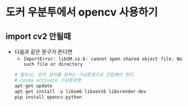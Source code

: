 # 도커 우분투에서 opencv 사용하기
## import cv2 안될때
- 다음과 같은 문구가 뜬다면
    - `ImportError: libSM.so.6: cannot open shared object file: No such file or directory`
    ```py
    # 필요시, 먼저 설치를 원하는 가상환경으로 진입해야 한다
    # conda activate 가상환경명
    apt-get update
    apt-get install -y libsm6 libxext6 libxrender-dev
    pip install opencv-python
    ```